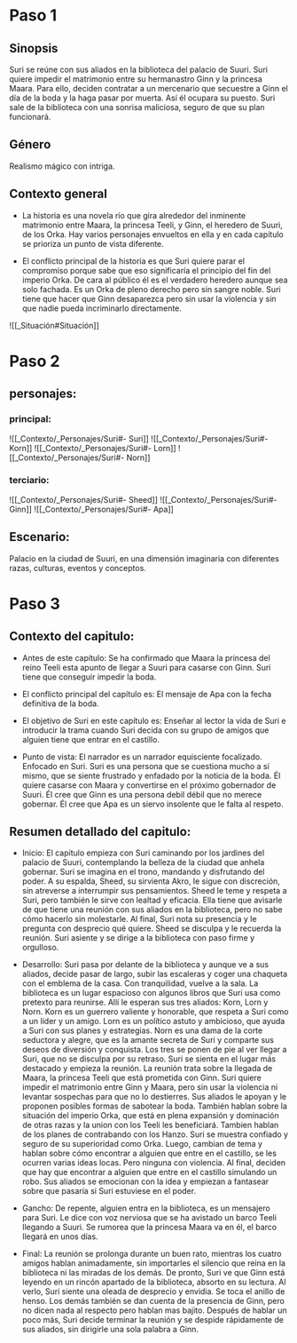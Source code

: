 # Paso 1

## Sinopsis

Suri se reúne con sus aliados en la biblioteca del palacio de Suuri. Suri quiere impedir el matrimonio entre su hermanastro Ginn y la princesa Maara.
Para ello, deciden contratar a un mercenario que secuestre a Ginn el día de la boda y la haga pasar por muerta. Así él ocupara su puesto. Suri sale de la biblioteca con una sonrisa maliciosa, seguro de que su plan funcionará.
## Género

Realismo mágico con intriga.

## Contexto general

- La historia es una novela río que gira alrededor del inminente matrimonio entre Maara, la princesa Teeli, y Ginn, el heredero de Suuri, de los Orka. Hay varios personajes envueltos en ella y en cada capítulo se prioriza un punto de vista diferente.

- El conflicto principal de la historia es que Suri quiere parar el compromiso porque sabe que eso significaría el principio del fin del imperio Orka. De cara al público él es el verdadero heredero aunque sea solo fachada. Es un Orka de pleno derecho pero sin sangre noble. Suri tiene que hacer que Ginn desaparezca pero sin usar la violencia y sin que nadie pueda incriminarlo directamente.

![[_Situación#Situación]]

# Paso 2

## personajes:
### principal:

![[_Contexto/_Personajes/Suri#- Suri]]
![[_Contexto/_Personajes/Suri#- Korn]]
![[_Contexto/_Personajes/Suri#- Lorn]]
![[_Contexto/_Personajes/Suri#- Norn]]
### terciario:

![[_Contexto/_Personajes/Suri#- Sheed]]
![[_Contexto/_Personajes/Suri#- Ginn]]
![[_Contexto/_Personajes/Suri#- Apa]]
## Escenario:

Palacio en la ciudad de Suuri, en una dimensión imaginaria con diferentes razas, culturas, eventos y conceptos.

# Paso 3

## Contexto del capitulo:

-   Antes de este capítulo: Se ha confirmado que Maara la princesa del reino Teeli esta apunto de llegar a Suuri para casarse con Ginn. Suri tiene que conseguir impedir la boda.

-  El conflicto principal del capítulo es: El mensaje de Apa con la fecha definitiva de la boda.

-   El objetivo de Suri en este capítulo es: Enseñar al lector la vida de Suri e introducir la trama cuando Suri decida con su grupo de amigos que alguien tiene que entrar en el castillo.

- Punto de vista: El narrador es un narrador equisciente focalizado. Enfocado en Suri. Suri es una persona que se cuestiona mucho a sí mismo, que se siente frustrado y enfadado por la noticia de la boda. Él quiere casarse con Maara y convertirse en el próximo gobernador de Suuri. Él cree que Ginn es una persona debil débil que no merece gobernar. Él cree que Apa es un siervo insolente que le falta al respeto.
## Resumen detallado del capitulo:

- Inicio: El capítulo empieza con Suri caminando por los jardines del palacio de Suuri, contemplando la belleza de la ciudad que anhela gobernar. Suri se imagina en el trono, mandando y disfrutando del poder. A su espalda, Sheed, su sirvienta Akro, le sigue con discreción, sin atreverse a interrumpir sus pensamientos. Sheed le teme y respeta a Suri, pero también le sirve con lealtad y eficacia. Ella tiene que avisarle de que tiene una reunión con sus aliados en la biblioteca, pero no sabe cómo hacerlo sin molestarle. Al final, Suri nota su presencia y le pregunta con desprecio qué quiere. Sheed se disculpa y le recuerda la reunión. Suri asiente y se dirige a la biblioteca con paso firme y orgulloso.

- Desarrollo: Suri pasa por delante de la biblioteca y aunque ve a sus aliados, decide pasar de largo, subir las escaleras y coger una chaqueta con el emblema de la casa. Con tranquilidad, vuelve a la sala. La biblioteca es un lugar espacioso con algunos libros que Suri usa como pretexto para reunirse. Allí le esperan sus tres aliados: Korn, Lorn y Norn. Korn es un guerrero valiente y honorable, que respeta a Suri como a un líder y un amigo. Lorn es un político astuto y ambicioso, que ayuda a Suri con sus planes y estrategias. Norn es una dama de la corte seductora y alegre, que es la amante secreta de Suri y comparte sus deseos de diversión y conquista. Los tres se ponen de pie al ver llegar a Suri, que no se disculpa por su retraso. Suri se sienta en el lugar más destacado y empieza la reunión. La reunión trata sobre la llegada de Maara, la princesa Teeli que está prometida con Ginn. Suri quiere impedir el matrimonio entre Ginn y Maara, pero sin usar la violencia ni levantar sospechas para que no lo destierres. Sus aliados le apoyan y le proponen posibles formas de sabotear la boda. También hablan sobre la situación del imperio Orka, que está en plena expansión y dominación de otras razas y la union con los Teeli les beneficiará. Tambien hablan de los planes de contrabando con los Hanzo. Suri se muestra confiado y seguro de su superioridad como Orka. Luego, cambian de tema y hablan sobre cómo encontrar a alguien que entre en el castillo, se les ocurren varias ideas locas. Pero ninguna con violencia. Al final, deciden que hay que encontrar a alguien que entre en el castillo simulando un robo. Sus aliados se emocionan con la idea y empiezan a fantasear sobre que pasaría si Suri estuviese en el poder.

- Gancho: De repente, alguien entra en la biblioteca, es un mensajero para Suri. Le dice con voz nerviosa que se ha avistado un barco Teeli llegando a Suuri. Se rumorea que la princesa Maara va en él, el barco llegará en unos días.

- Final: La reunión se prolonga durante un buen rato, mientras los cuatro amigos hablan animadamente, sin importarles el silencio que reina en la biblioteca ni las miradas de los demás. De pronto, Suri ve que Ginn está leyendo en un rincón apartado de la biblioteca, absorto en su lectura. Al verlo, Suri siente una oleada de desprecio y envidia. Se toca el anillo de henso. Los demás también se dan cuenta de la presencia de Ginn, pero no dicen nada al respecto pero hablan mas bajito. Después de hablar un poco más, Suri decide terminar la reunión y se despide rápidamente de sus aliados, sin dirigirle una sola palabra a Ginn.